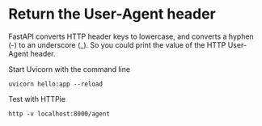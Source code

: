 # Return the User-Agent header

FastAPI converts HTTP header keys to lowercase, and converts a hyphen (-) to an underscore (_). So you could print the value of the HTTP User-Agent header.

Start Uvicorn with the command line

    uvicorn hello:app --reload

Test with HTTPie

    http -v localhost:8000/agent